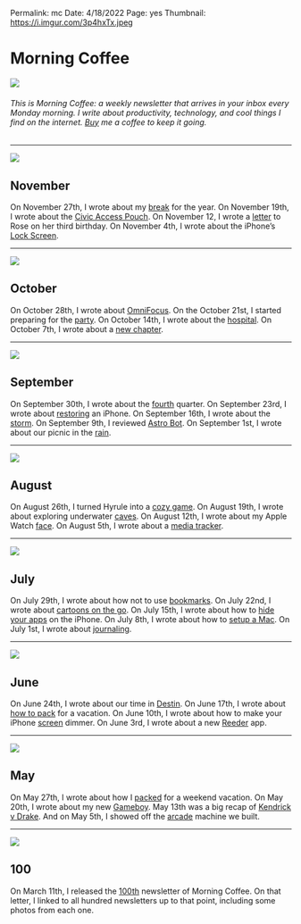 
Permalink: mc
Date: 4/18/2022
Page: yes
Thumbnail: https://i.imgur.com/3p4hxTx.jpeg

# Morning Coffee

![](https://i.imgur.com/MwejBou.jpg)

###### This is Morning Coffee: a weekly newsletter that arrives in your inbox every Monday morning. I write about productivity, technology, and cool things I find on the internet. [Buy](https://buy.stripe.com/fZe4jqd135LRc4U4gj) me a coffee to keep it going.

---- 

![](https://imgur.com/MZ5vmVu.jpg)

## November

On November 27th, I wrote about my [break](https://nashp.com/137) for the year. On November 19th, I wrote about the [Civic Access Pouch](https://nashp.com/136 "Civic Access Pouch"). On November 12, I wrote a [letter](https://nashp.com/135) to Rose on her third birthday. On November 4th, I wrote about the iPhone’s [Lock Screen](https://nashp.com/134).

---- 

![](https://imgur.com/mCGCtrH.jpg)

## October

On October 28th, I wrote about [OmniFocus](https://nashp.com/133). On the October 21st, I started preparing for the [party](https://nashp.com/132). On October 14th, I wrote about the [hospital](https://nashp.com/131). On October 7th, I wrote about a [new chapter](https://nashp.com/130).

---- 

![](https://imgur.com/3pqwdhv.jpg)

## September

On September 30th, I wrote about the [fourth](https://nashp.com/129) quarter. On September 23rd, I wrote about [restoring](https://nashp.com/128) an iPhone. On September 16th, I wrote about the [storm](https://nashp.com/127). On September 9th, I reviewed [Astro Bot](https://nashp.com/126). On September 1st, I wrote about our picnic in the [rain](https://nashp.com/125). 

---- 

![](https://imgur.com/CmeWY7M.jpg)

## August

On August 26th, I turned Hyrule into a [cozy game](https://nashp.com/124). On August 19th, I wrote about exploring underwater [caves](https://nashp.com/123). On August 12th, I wrote about my Apple Watch [face](https://nashp.com/122). On August 5th, I wrote about a [media tracker](https://nashp.com/121). 

---- 

![](https://imgur.com/ltslttI.jpg)

## July

On July 29th, I wrote about how not to use [bookmarks](https://nashp.com/120). On July 22nd, I wrote about [cartoons on the go](https://nashp.com/119). On July 15th, I wrote about how to [hide your apps](https://nashp.com/118) on the iPhone. On July 8th, I wrote about how to [setup a Mac](https://nashp.com/117). On July 1st, I wrote about [journaling](https://nashp.com/116).

---- 

![](https://imgur.com/qb0lqqM.jpg)

## June

On June 24th, I wrote about our time in [Destin](https://nashp.com/115). On June 17th, I wrote about [how to pack](https://nashp.com/114) for a vacation. On June 10th,  I wrote about how to make your iPhone [screen](https://nashp.com/113) dimmer. On June 3rd, I wrote about a new [Reeder](https://nashp.com/112) app.

---- 

![](https://live.staticflickr.com/65535/53700009247_9411bf2414_k.jpg)

## May

On May 27th, I wrote about how I [packed](https://nashp.com/111) for a weekend vacation. On May 20th, I wrote about my new [Gameboy](https://nashp.com/110). May 13th was a big recap of [Kendrick v Drake](https://nashp.com/109). And on May 5th, I showed off the [arcade](https://nashp.com/108) machine we built.

---- 

![](https://cdn.blot.im/blog_7d9c6729f90a4fd68ca68a09e88009f0/_image_cache/082ca3d7-f861-457d-a77b-81029dfbd3fe.jpg)

## 100

On March 11th, I released the [100th](https://nashp.com/100) newsletter of Morning Coffee. On that letter, I linked to all hundred newsletters up to that point, including some photos from each one.
